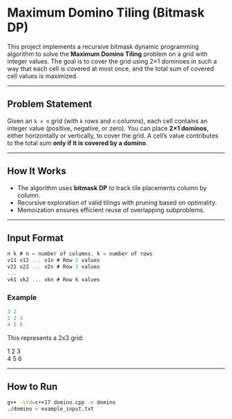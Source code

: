 # Maximum Domino Tiling (Bitmask DP)

This project implements a recursive bitmask dynamic programming algorithm to solve the **Maximum Domino Tiling** problem on a grid with integer values. The goal is to cover the grid using 2×1 dominoes in such a way that each cell is covered at most once, and the total sum of covered cell values is maximized.

---

## Problem Statement

Given an `k × n` grid (with `k` rows and `n` columns), each cell contains an integer value (positive, negative, or zero). You can place **2×1 dominos**, either horizontally or vertically, to cover the grid. A cell’s value contributes to the total sum **only if it is covered by a domino**.

---

## How It Works

- The algorithm uses **bitmask DP** to track tile placements column by column.
- Recursive exploration of valid tilings with pruning based on optimality.
- Memoization ensures efficient reuse of overlapping subproblems.

---

## Input Format

```c
n k # n = number of columns, k = number of rows  
v11 v12 ... v1n # Row 1 values  
v21 v22 ... v2n # Row 2 values  
...  
vk1 vk2 ... vkn # Row k values  
```
### Example

```c
3 2
1 2 3
4 5 6
```

This represents a 2x3 grid:

1 2 3  
4 5 6

---

## How to Run

```bash
g++ -std=c++17 domino.cpp -o domino  
./domino < example_input.txt
```
